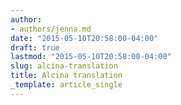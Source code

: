 ```yaml
---
author:
- authors/jenna.md
date: "2015-05-10T20:58:00-04:00"
draft: true
lastmod: "2015-05-10T20:58:00-04:00"
slug: alcina-translation
title: Alcina translation
_template: article_single
---
```



